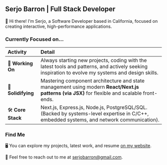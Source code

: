 ## Serjo Barron | Full Stack Developer

👋 Hi there! I’m Serjo, a Software Developer based in California, focused on creating interactive, high-performance applications.

### Currently Focused on...

| **Activity** | **Detail** | 
| :--- | :--- | 
| 🔭 **Working On** | Always starting new projects, coding with the latest tools and patterns, and actively seeking inspiration to evolve my systems and design skills. | 
| 🌱 **Solidifying** | Mastering component architecture and state management using modern **React/Next.js patterns (via JSX)** for flexible and scalable front-ends. | 
| 🛠️ **Core Stack** | Next.js, Express.js, Node.js, PostgreSQL/SQL. (Backed by systems-level expertise in C/C++, embedded systems, and network communication). |

### Find Me

🖥️ You can explore my projects, latest work, and resume [on my website](https://serjo.vercel.app).

📧 Feel free to reach out to me at serjobarron@gmail.com.

<!--
**shhhkun/shhhkun** is a ✨ _special_ ✨ repository because its `README.md` (this file) appears on your GitHub profile.

Here are some ideas to get you started:

- 🔭 I’m currently working on ...
- 🌱 I’m currently learning ...
- 👯 I’m looking to collaborate on ...
- 🤔 I’m looking for help with ...
- 💬 Ask me about ...
- 📫 How to reach me: ...
- 😄 Pronouns: ...
- ⚡ Fun fact: ...
-->
